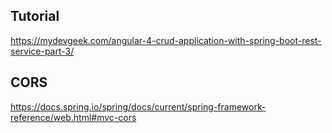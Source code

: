 ## Tutorial
https://mydevgeek.com/angular-4-crud-application-with-spring-boot-rest-service-part-3/

## CORS
https://docs.spring.io/spring/docs/current/spring-framework-reference/web.html#mvc-cors
